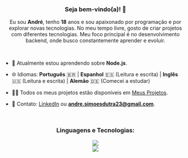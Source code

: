 <h3 align="center">Seja bem-vindo(a)! 👋</h3>
<p align="center">Eu sou <strong>André</strong>, tenho <strong>18</strong> anos e sou apaixonado por programação e por explorar novas tecnologias. No meu tempo livre, gosto de criar projetos com diferentes tecnologias. Meu foco principal é no desenvolvimento backend, onde busco constantemente aprender e evoluir.</p>

<br>

- 🌱 Atualmente estou aprendendo sobre **Node.js**.

- 🌐 Idiomas: **Português** 🇧🇷 | **Espanhol** 🇪🇸 (Leitura e escrita) | **Inglês** 🇺🇸 (Leitura e escrita) | **Alemão** 🇩🇪 (Comecei a estudar)

- 👨‍💻 Todos os meus projetos estão disponíveis em [Meus Projetos](https://tinyurl.com/ohneeternal).

- 📩 Contato: [LinkedIn](https://linkedin.com/euandresimoes) ou **andre.simoesdutra23@gmail.com**.

<br>

<h3 align="center">Linguagens e Tecnologias:</h3>
<p align="center">
  <a href="https://skillicons.dev">
    <img src="https://skillicons.dev/icons?i=cs,dotnet,js,express,selenium" />
    <br>
    <img src="https://skillicons.dev/icons?i=mysql,postman,git" />
  </a>
</p>

<br>
